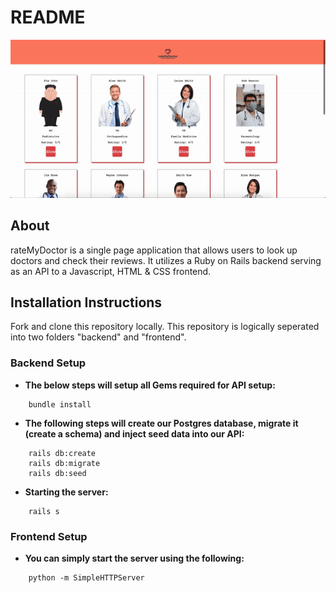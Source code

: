 # README

![gify](https://github.com/hamza15/rateMyDoctor/blob/master/img/gify.gif)


## About
rateMyDoctor is a single page application that allows users to look up doctors and check their reviews. It utilizes a Ruby on Rails backend serving as an API to a Javascript, HTML & CSS frontend. 


## Installation Instructions

Fork and clone this repository locally. This repository is logically seperated into two folders "backend" and "frontend".

### Backend Setup

- <b> The below steps will setup all Gems required for API setup: </b>

``` cd backend 
    bundle install
```

- <b> The following steps will create our Postgres database, migrate it (create a schema) and inject seed data into our API: </b>

``` 
    rails db:create
    rails db:migrate 
    rails db:seed
```

- <b> Starting the server: </b>

```
    rails s
```
### Frontend Setup

- <b> You can simply start the server using the following: </b>

```
    python -m SimpleHTTPServer
```
